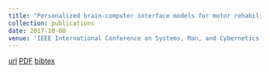 ```yaml
---
title: "Personalized brain-computer interface models for motor rehabilitation"
collection: publications
date: 2017-10-08
venue: 'IEEE International Conference on Systems, Man, and Cybernetics (SMC), Banff, Alberta, Canada'
---
```

[url](https://ieeexplore.ieee.org/document/8123089)
[PDF](https://www.is.mpg.de/uploads_file/attachment/attachment/407/Atalanti_Mastakouri_final_submission_after_reviews_smc2017.pdf)
[bibtex](https://scholar.googleusercontent.com/scholar.bib?q=info:rFRjZTzwuUQJ:scholar.google.com/&output=citation&scisdr=CgXPVUWVEIuduwQE9Gw:AAGBfm0AAAAAX9gB7GxJj78y6bggf6zmuBVxo7BzLC0G&scisig=AAGBfm0AAAAAX9gB7N-ew2rRunhpfUw3cWjgN6pApydC&scisf=4&ct=citation&cd=-1&hl=en)
